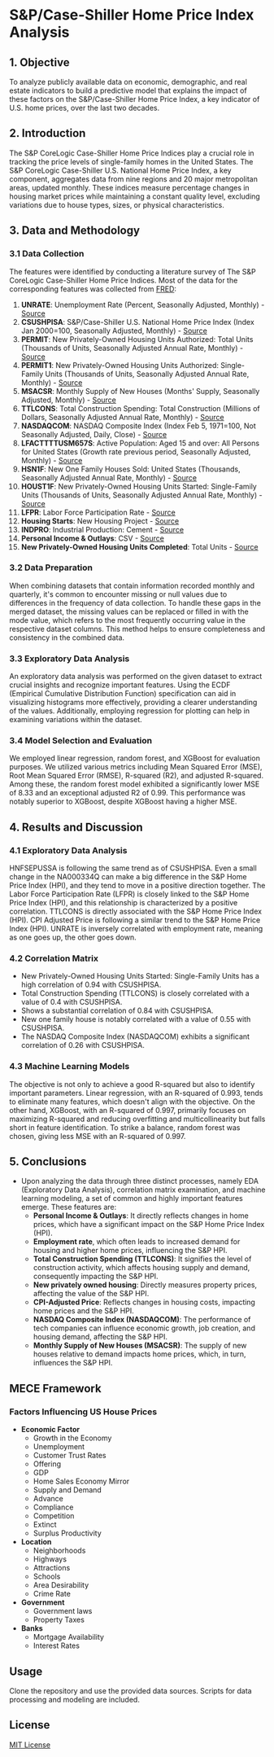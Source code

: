 # S&P/Case-Shiller Home Price Index Analysis

## 1. Objective
To analyze publicly available data on economic, demographic, and real estate indicators to build a predictive model that explains the impact of these factors on the S&P/Case-Shiller Home Price Index, a key indicator of U.S. home prices, over the last two decades.

## 2. Introduction
The S&P CoreLogic Case-Shiller Home Price Indices play a crucial role in tracking the price levels of single-family homes in the United States. The S&P CoreLogic Case-Shiller U.S. National Home Price Index, a key component, aggregates data from nine regions and 20 major metropolitan areas, updated monthly. These indices measure percentage changes in housing market prices while maintaining a constant quality level, excluding variations due to house types, sizes, or physical characteristics.

## 3. Data and Methodology
### 3.1 Data Collection
The features were identified by conducting a literature survey of The S&P CoreLogic Case-Shiller Home Price Indices. Most of the data for the corresponding features was collected from [FRED](https://fred.stlouisfed.org/):
1. **UNRATE**: Unemployment Rate (Percent, Seasonally Adjusted, Monthly) - [Source](https://fred.stlouisfed.org/series/UNRATE)
2. **CSUSHPISA**: S&P/Case-Shiller U.S. National Home Price Index (Index Jan 2000=100, Seasonally Adjusted, Monthly) - [Source](https://fred.stlouisfed.org/series/CSUSHPISA)
3. **PERMIT**: New Privately-Owned Housing Units Authorized: Total Units (Thousands of Units, Seasonally Adjusted Annual Rate, Monthly) - [Source](https://fred.stlouisfed.org/series/PERMIT)
4. **PERMIT1**: New Privately-Owned Housing Units Authorized: Single-Family Units (Thousands of Units, Seasonally Adjusted Annual Rate, Monthly) - [Source](https://fred.stlouisfed.org/series/PERMIT1)
5. **MSACSR**: Monthly Supply of New Houses (Months' Supply, Seasonally Adjusted, Monthly) - [Source](https://fred.stlouisfed.org/series/MSACSR)
6. **TTLCONS**: Total Construction Spending: Total Construction (Millions of Dollars, Seasonally Adjusted Annual Rate, Monthly) - [Source](https://fred.stlouisfed.org/series/TTLCONS)
7. **NASDAQCOM**: NASDAQ Composite Index (Index Feb 5, 1971=100, Not Seasonally Adjusted, Daily, Close) - [Source](https://fred.stlouisfed.org/series/NASDAQCOM)
8. **LFACTTTTUSM657S**: Active Population: Aged 15 and over: All Persons for United States (Growth rate previous period, Seasonally Adjusted, Monthly) - [Source](https://fred.stlouisfed.org/series/LFACTTTTUSM657S)
9. **HSN1F**: New One Family Houses Sold: United States (Thousands, Seasonally Adjusted Annual Rate, Monthly) - [Source](https://fred.stlouisfed.org/series/HSN1F)
10. **HOUST1F**: New Privately-Owned Housing Units Started: Single-Family Units (Thousands of Units, Seasonally Adjusted Annual Rate, Monthly) - [Source](https://fred.stlouisfed.org/series/HOUST1F)
11. **LFPR**: Labor Force Participation Rate - [Source](https://pib.gov.in/PressReleaseIframePage.aspx?PRID=1966154)
12. **Housing Starts**: New Housing Project - [Source](https://towardsdatascience.com/linear-regression-on-housing-csv-data-kaggle-10b0edc550ed)
13. **INDPRO**: Industrial Production: Cement - [Source](https://fred.stlouisfed.org/series/INDPRO)
14. **Personal Income & Outlays**: CSV - [Source](https://alfred.stlouisfed.org/release?rid=54)
15. **New Privately-Owned Housing Units Completed**: Total Units - [Source](https://fred.stlouisfed.org/series/computsa)

### 3.2 Data Preparation
When combining datasets that contain information recorded monthly and quarterly, it's common to encounter missing or null values due to differences in the frequency of data collection. To handle these gaps in the merged dataset, the missing values can be replaced or filled in with the mode value, which refers to the most frequently occurring value in the respective dataset columns. This method helps to ensure completeness and consistency in the combined data.

### 3.3 Exploratory Data Analysis
An exploratory data analysis was performed on the given dataset to extract crucial insights and recognize important features. Using the ECDF (Empirical Cumulative Distribution Function) specification can aid in visualizing histograms more effectively, providing a clearer understanding of the values. Additionally, employing regression for plotting can help in examining variations within the dataset.

### 3.4 Model Selection and Evaluation
We employed linear regression, random forest, and XGBoost for evaluation purposes. We utilized various metrics including Mean Squared Error (MSE), Root Mean Squared Error (RMSE), R-squared (R2), and adjusted R-squared. Among these, the random forest model exhibited a significantly lower MSE of 8.33 and an exceptional adjusted R2 of 0.99. This performance was notably superior to XGBoost, despite XGBoost having a higher MSE.

## 4. Results and Discussion
### 4.1 Exploratory Data Analysis
HNFSEPUSSA is following the same trend as of CSUSHPISA. Even a small change in the NA000334Q can make a big difference in the S&P Home Price Index (HPI), and they tend to move in a positive direction together. The Labor Force Participation Rate (LFPR) is closely linked to the S&P Home Price Index (HPI), and this relationship is characterized by a positive correlation. TTLCONS is directly associated with the S&P Home Price Index (HPI). CPI Adjusted Price is following a similar trend to the S&P Home Price Index (HPI). UNRATE is inversely correlated with employment rate, meaning as one goes up, the other goes down.

### 4.2 Correlation Matrix
- New Privately-Owned Housing Units Started: Single-Family Units has a high correlation of 0.94 with CSUSHPISA.
- Total Construction Spending (TTLCONS) is closely correlated with a value of 0.4 with CSUSHPISA.
- Shows a substantial correlation of 0.84 with CSUSHPISA.
- New one family house is notably correlated with a value of 0.55 with CSUSHPISA.
- The NASDAQ Composite Index (NASDAQCOM) exhibits a significant correlation of 0.26 with CSUSHPISA.

### 4.3 Machine Learning Models
The objective is not only to achieve a good R-squared but also to identify important parameters. Linear regression, with an R-squared of 0.993, tends to eliminate many features, which doesn't align with the objective. On the other hand, XGBoost, with an R-squared of 0.997, primarily focuses on maximizing R-squared and reducing overfitting and multicollinearity but falls short in feature identification. To strike a balance, random forest was chosen, giving less MSE with an R-squared of 0.997.

## 5. Conclusions
- Upon analyzing the data through three distinct processes, namely EDA (Exploratory Data Analysis), correlation matrix examination, and machine learning modeling, a set of common and highly important features emerge. These features are:
  - **Personal Income & Outlays**: It directly reflects changes in home prices, which have a significant impact on the S&P Home Price Index (HPI).
  - **Employment rate**, which often leads to increased demand for housing and higher home prices, influencing the S&P HPI.
  - **Total Construction Spending (TTLCONS)**: It signifies the level of construction activity, which affects housing supply and demand, consequently impacting the S&P HPI.
  - **New privately owned housing**: Directly measures property prices, affecting the value of the S&P HPI.
  - **CPI-Adjusted Price**: Reflects changes in housing costs, impacting home prices and the S&P HPI.
  - **NASDAQ Composite Index (NASDAQCOM)**: The performance of tech companies can influence economic growth, job creation, and housing demand, affecting the S&P HPI.
  - **Monthly Supply of New Houses (MSACSR)**: The supply of new houses relative to demand impacts home prices, which, in turn, influences the S&P HPI.

## MECE Framework
### Factors Influencing US House Prices
- **Economic Factor**
  - Growth in the Economy
  - Unemployment
  - Customer Trust Rates
  - Offering
  - GDP
  - Home Sales Economy Mirror
  - Supply and Demand
  - Advance
  - Compliance
  - Competition
  - Extinct
  - Surplus Productivity
- **Location**
  - Neighborhoods
  - Highways
  - Attractions
  - Schools
  - Area Desirability
  - Crime Rate
- **Government**
  - Government laws
  - Property Taxes
- **Banks**
  - Mortgage Availability
  - Interest Rates

## Usage
Clone the repository and use the provided data sources. Scripts for data processing and modeling are included.

## License
[MIT License](https://opensource.org/licenses/MIT)
